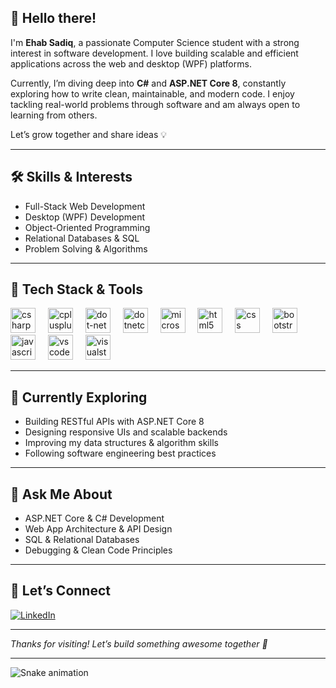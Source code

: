 ## 👋 Hello there!

I'm **Ehab Sadiq**, a passionate Computer Science student with a strong interest in software development. I love building scalable and efficient applications across the web and desktop (WPF) platforms.

Currently, I’m diving deep into **C#** and **ASP.NET Core 8**, constantly exploring how to write clean, maintainable, and modern code. I enjoy tackling real-world problems through software and am always open to learning from others.

Let’s grow together and share ideas 💡

---

## 🛠️ Skills & Interests

- Full-Stack Web Development  
- Desktop (WPF) Development  
- Object-Oriented Programming  
- Relational Databases & SQL  
- Problem Solving & Algorithms  

---

## 🔧 Tech Stack & Tools

<div align="left">
  <img src="https://cdn.jsdelivr.net/gh/devicons/devicon/icons/csharp/csharp-original.svg" height="40" alt="csharp logo"  />
  <img width="12" />
  <img src="https://cdn.jsdelivr.net/gh/devicons/devicon/icons/cplusplus/cplusplus-original.svg" height="40" alt="cplusplus logo"  />
  <img width="12" />
  <img src="https://cdn.jsdelivr.net/gh/devicons/devicon/icons/dot-net/dot-net-original.svg" height="40" alt="dot-net logo"  />
  <img width="12" />
  <img src="https://cdn.jsdelivr.net/gh/devicons/devicon/icons/dotnetcore/dotnetcore-original.svg" height="40" alt="dotnetcore logo"  />
  <img width="12" />
  <img src="https://cdn.jsdelivr.net/gh/devicons/devicon/icons/microsoftsqlserver/microsoftsqlserver-plain.svg" height="40" alt="microsoftsqlserver logo"  />
  <img width="12" />
  <img src="https://cdn.jsdelivr.net/gh/devicons/devicon/icons/html5/html5-original.svg" height="40" alt="html5 logo"  />
  <img width="12" />
  <img src="https://cdn.jsdelivr.net/gh/devicons/devicon/icons/css3/css3-original.svg" height="40" alt="css logo"  />
  <img width="12" />
  <img src="https://cdn.jsdelivr.net/gh/devicons/devicon/icons/bootstrap/bootstrap-original.svg" height="40" alt="bootstrap logo"  />
  <img width="12" />
  <img src="https://cdn.jsdelivr.net/gh/devicons/devicon/icons/javascript/javascript-original.svg" height="40" alt="javascript logo"  />
  <img width="12" />
  <img src="https://cdn.jsdelivr.net/gh/devicons/devicon/icons/vscode/vscode-original.svg" height="40" alt="vscode logo"  />
  <img width="12" />
  <img src="https://cdn.jsdelivr.net/gh/devicons/devicon/icons/visualstudio/visualstudio-plain.svg" height="40" alt="visualstudio logo"  />
</div>


---

## 🌱 Currently Exploring

- Building RESTful APIs with ASP.NET Core 8  
- Designing responsive UIs and scalable backends  
- Improving my data structures & algorithm skills  
- Following software engineering best practices

---

## 💬 Ask Me About

- ASP.NET Core & C# Development  
- Web App Architecture & API Design  
- SQL & Relational Databases  
- Debugging & Clean Code Principles  

---

## 🔗 Let’s Connect

[![LinkedIn](https://img.shields.io/badge/LinkedIn-0A66C2?style=for-the-badge&logo=linkedin&logoColor=white)](https://www.linkedin.com/in/ehab-sadiq/)

---

_Thanks for visiting! Let’s build something awesome together 🚀_

---

<img src="https://raw.githubusercontent.com/HoBaaMa /HoBaaMa /output/snake.svg" alt="Snake animation" />

